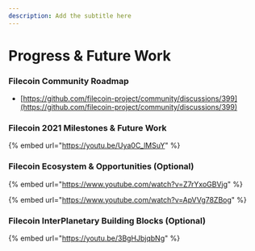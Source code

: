 ```yaml
---
description: Add the subtitle here
---
```


# Progress & Future Work

### Filecoin Community Roadmap

* [https://github.com/filecoin-project/community/discussions/399](https://github.com/filecoin-project/community/discussions/399)

### Filecoin 2021 Milestones & Future Work

{% embed url="https://youtu.be/Uya0C_lMSuY" %}

### Filecoin Ecosystem & Opportunities (Optional)

{% embed url="https://www.youtube.com/watch?v=Z7rYxoGBVjg" %}

{% embed url="https://www.youtube.com/watch?v=ApVVg78ZBog" %}

### Filecoin InterPlanetary Building Blocks (Optional)

{% embed url="https://youtu.be/3BgHJbjqbNg" %}
